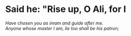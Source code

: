 Said he: "Rise up, O Ali, for I
===============================

*Have chosen you as imam and guide after me.*  
*Anyone whose master I am, lie too shall be his patron;*


